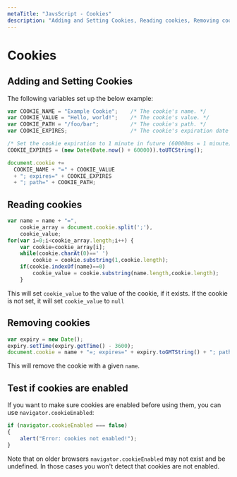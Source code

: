 ```yaml
---
metaTitle: "JavsScript - Cookies"
description: "Adding and Setting Cookies, Reading cookies, Removing cookies, Test if cookies are enabled"
---
```


# Cookies



## Adding and Setting Cookies


The following variables set up the below example:

```js
var COOKIE_NAME = "Example Cookie";    /* The cookie's name. */
var COOKIE_VALUE = "Hello, world!";    /* The cookie's value. */
var COOKIE_PATH = "/foo/bar";          /* The cookie's path. */
var COOKIE_EXPIRES;                    /* The cookie's expiration date (config'd below). */

/* Set the cookie expiration to 1 minute in future (60000ms = 1 minute). */
COOKIE_EXPIRES = (new Date(Date.now() + 60000)).toUTCString();

```

```js
document.cookie += 
  COOKIE_NAME + "=" + COOKIE_VALUE
  + "; expires=" + COOKIE_EXPIRES
  + "; path=" + COOKIE_PATH;

```



## Reading cookies


```js
var name = name + "=",
    cookie_array = document.cookie.split(';'),
    cookie_value;
for(var i=0;i<cookie_array.length;i++) {
    var cookie=cookie_array[i];
    while(cookie.charAt(0)==' ')
        cookie = cookie.substring(1,cookie.length);
    if(cookie.indexOf(name)==0)
        cookie_value = cookie.substring(name.length,cookie.length);
    }

```

This will set `cookie_value` to the value of the cookie, if it exists. If the cookie is not set, it will set `cookie_value` to `null`



## Removing cookies


```js
var expiry = new Date();
expiry.setTime(expiry.getTime() - 3600);
document.cookie = name + "=; expires=" + expiry.toGMTString() + "; path=/"

```

This will remove the cookie with a given `name`.



## Test if cookies are enabled


If you want to make sure cookies are enabled before using them, you can use `navigator.cookieEnabled`:

```js
if (navigator.cookieEnabled === false)
{
    alert("Error: cookies not enabled!");
}

```

Note that on older browsers `navigator.cookieEnabled` may not exist and be undefined. In those cases you won't detect that cookies are not enabled.

